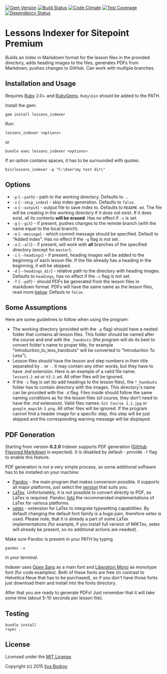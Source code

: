 [![Gem Version](https://badge.fury.io/rb/lessons_indexer.svg)](http://badge.fury.io/rb/lessons_indexer)
[![Build Status](https://travis-ci.org/bodrovis/lessons_indexer.svg?branch=master)](https://travis-ci.org/bodrovis/lessons_indexer)
[![Code Climate](https://codeclimate.com/github/bodrovis/lessons_indexer/badges/gpa.svg)](https://codeclimate.com/github/bodrovis/lessons_indexer)
[![Test Coverage](https://codeclimate.com/github/bodrovis/lessons_indexer/badges/coverage.svg)](https://codeclimate.com/github/bodrovis/lessons_indexer/coverage)
[![Dependency Status](https://gemnasium.com/bodrovis/lessons_indexer.svg)](https://gemnasium.com/bodrovis/lessons_indexer)
# Lessons Indexer for Sitepoint Premium

Builds an index in Markdown format for the lesson files in the provided directory, adds heading images to the files, generates PDFs from Markdown, pushes changes to GitHub. Can work with multiple branches.

## Installation and Usage

Requires [Ruby](https://www.ruby-lang.org) 2.0+ and [RubyGems](https://rubygems.org/). `Ruby\bin` should be added
to the PATH.

Install the gem:

```
gem install lessons_indexer
```

Run:

```
lessons_indexer <options>
```

or 

```
bundle exec lessons_indexer <options>
```

If an option contains spaces, it has to be surrounded with quotes:

```
bin/lessons_indexer -p "C:\User\my test dir\"
```

## Options

* `-p` (`--path`) - path to the working directory. Defaults to `.`.
* `-s` (`--skip_index`) - skip index generation. Defaults to `false`.
* `-o` (`--output`) - output file to save index to. Defaults to `README.md`. The file will be creating in the working
directory if it does not exist. If it does exist, all its contents **will be erased**. Has no effect if `-s` is set.
* `-g` (`--git`) - if present, pushes changes to the remote branch (with the name equal to the local branch).
* `-m` (`--message`) - which commit message should be specified. Default to "Added index". Has no effect if the `-g` flag
is not set.
* `-a` (`--all`) - if present, will work with **all** branches of the specified directory (except for `master`).
* `-i` (`--headings`) - if present, heading images will be added to the beginning of each lesson file. If the file already
has a heading in the beginning, it will be skipped.
* `-d` (`--headings_dir`) - relative path to the directory with heading images.
Defaults to `headings`, has no effect if the `-i` flag is not set.
* `-f` (`--pdf`) - should PDFs be generated from the lesson files in markdown format. PDFs will have the same name as the
lesson files, read more [below](#pdf-generation). Defauls to `false`.

## Some Assumptions

Here are some guidelines to follow when using the program:

* The working directory (provided with the `-p` flag) should have a nested folder that contains all lesson files. This folder should be named after
the course and end with the `_handouts` (the program will do its best to convert folder's name to proper title, for example "Introduction_to_less_handouts" will
be converted to "Introduction To Less").
* Lesson files should have the lesson and step numbers in their title separated by `.` or `-`. It may contain any other
words, but they have to have *.md* extension. Here is an example of a valid file name: `lesson3.2.md` or `h3-2.md`. All other
files will be ignored.
* If the `-i` flag is set (to add headings to the lesson files), the `*_handouts` folder has to contain directory with the images.
This directory's name can be provided with the `-d` flag. Files inside should follow the same naming conditions as for the lesson
files (of course, they don't need to have the *.md* extension). Valid files names: `Git Course 1.1.jpg` or `google_maps10-3.png`.
All other files will be ignored. If the program cannot find a header image for a specific step,
this step will be just skipped and the corresponding warning message will be displayed.

## PDF Generation

Starting from version **0.2.0** Indexer supports PDF generation ([GitHub Flavored Markdown](https://help.github.com/articles/github-flavored-markdown/) is expected). It is disabled by default - provide `-f` flag to enable this feature.

PDF generation is not a very simple process, so some additional software has to be installed on your machine:

* [Pandoc](http://pandoc.org/) - the main program that makes conversion possible. It supports all major platforms, just select the [version](http://pandoc.org/installing.html) that suits you.
* [LaTex](http://www.latex-project.org/). Unfortunately, it is not possible to convert directly to PDF, so LaTex is required. Pandoc [lists](http://pandoc.org/installing.html) the recommended
implementations of LaTex for various platforms.
* [xetex](http://xetex.sourceforge.net/) - extension for LaTex to integrate typesetting capabilities. By default changing the default
font family is a huge pain, therefore xetex is used. Please note, that it is already a part of some LaTex implementations
(for example, if you install full version of MIKTex, xetex will already be present, so no additional actions are needed).

Make sure Pandoc is present in your PATH by typing

```
pandoc -v
```

in your terminal.

Indexer uses [Open Sans](http://www.fontsquirrel.com/fonts/open-sans) as a main font and [Liberation Mono](http://www.fontsquirrel.com/fonts/Liberation-Mono) as monotype font (for code examples). Both of these fonts
are free (in contrast to Helvetica Neue that has to be purchased), so if you don't have those fonts just download them and install into the fonts directory.

After that you are ready to generate PDFs! Just remember that it will take some time (about 5-10 seconds per lesson file).

## Testing

```
bundle install
rspec .
```

## License

Licensed under the [MIT License](https://github.com/bodrovis/LessonsIndexer/blob/master/LICENSE).

Copyright (c) 2015 [Ilya Bodrov](http://radiant-wind.com)